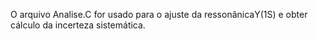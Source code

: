 O arquivo Analise.C for usado para o ajuste da ressonânicaΥ(1S) e obter cálculo da incerteza sistemática.
